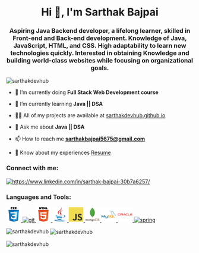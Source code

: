 <h1 align="center">Hi 👋, I'm Sarthak Bajpai</h1>
<h3 align="center">Aspiring Java Backend developer, a lifelong learner, skilled in Front-end and Back-end development. Knowledge of Java, JavaScript, HTML, and CSS. High adaptability to learn new technologies quickly. Interested in obtaining Knowledge and building world-class websites while focusing on organizational goals.</h3>

<p align="left"> <img src="https://komarev.com/ghpvc/?username=sarthakdevhub&label=Profile%20views&color=0e75b6&style=flat" alt="sarthakdevhub" /> </p>

- 🔭 I’m currently doing **Full Stack Web Development course**

- 🌱 I’m currently learning **Java || DSA**

- 👨‍💻 All of my projects are available at [sarthakdevhub.github.io](sarthakdevhub.github.io)

- 💬 Ask me about **Java || DSA**

- 📫 How to reach me **sarthakbajpai5675@gmail.com**

- 📄 Know about my experiences <a href="https://drive.google.com/drive/folders/1RgEsqa6wWjo9IaNOrbuOe7RJoYXzr8BY" target="blank">Resume</a>

<h3 align="left">Connect with me:</h3>
<p align="left">
<a href="https://www.linkedin.com/in/sarthak-bajpai-30b7a6257/" target="blank"><img align="center" src="https://raw.githubusercontent.com/rahuldkjain/github-profile-readme-generator/master/src/images/icons/Social/linked-in-alt.svg" alt="https://www.linkedin.com/in/sarthak-bajpai-30b7a6257/" height="30" width="40" /></a>
</p>

<h3 align="left">Languages and Tools:</h3>
<p align="left"> <a href="https://www.w3schools.com/css/" target="_blank" rel="noreferrer"> <img src="https://raw.githubusercontent.com/devicons/devicon/master/icons/css3/css3-original-wordmark.svg" alt="css3" width="40" height="40"/> </a> <a href="https://git-scm.com/" target="_blank" rel="noreferrer"> <img src="https://www.vectorlogo.zone/logos/git-scm/git-scm-icon.svg" alt="git" width="40" height="40"/> </a> <a href="https://www.w3.org/html/" target="_blank" rel="noreferrer"> <img src="https://raw.githubusercontent.com/devicons/devicon/master/icons/html5/html5-original-wordmark.svg" alt="html5" width="40" height="40"/> </a> <a href="https://www.java.com" target="_blank" rel="noreferrer"> <img src="https://raw.githubusercontent.com/devicons/devicon/master/icons/java/java-original.svg" alt="java" width="40" height="40"/> </a> <a href="https://developer.mozilla.org/en-US/docs/Web/JavaScript" target="_blank" rel="noreferrer"> <img src="https://raw.githubusercontent.com/devicons/devicon/master/icons/javascript/javascript-original.svg" alt="javascript" width="40" height="40"/> </a> <a href="https://www.mongodb.com/" target="_blank" rel="noreferrer"> <img src="https://raw.githubusercontent.com/devicons/devicon/master/icons/mongodb/mongodb-original-wordmark.svg" alt="mongodb" width="40" height="40"/> </a> <a href="https://www.mysql.com/" target="_blank" rel="noreferrer"> <img src="https://raw.githubusercontent.com/devicons/devicon/master/icons/mysql/mysql-original-wordmark.svg" alt="mysql" width="40" height="40"/> </a> <a href="https://www.oracle.com/" target="_blank" rel="noreferrer"> <img src="https://raw.githubusercontent.com/devicons/devicon/master/icons/oracle/oracle-original.svg" alt="oracle" width="40" height="40"/> </a> <a href="https://spring.io/" target="_blank" rel="noreferrer"> <img src="https://www.vectorlogo.zone/logos/springio/springio-icon.svg" alt="spring" width="40" height="40"/> </a> </p>

<p><img align="left" src="https://github-readme-stats.vercel.app/api/top-langs?username=sarthakdevhub&show_icons=true&locale=en&layout=compact" alt="sarthakdevhub" /></p>

<p>&nbsp;<img align="center" src="https://github-readme-stats.vercel.app/api?username=sarthakdevhub&show_icons=true&locale=en" alt="sarthakdevhub" /></p>

<p><img align="center" src="https://github-readme-streak-stats.herokuapp.com/?user=sarthakdevhub&" alt="sarthakdevhub" /></p>




